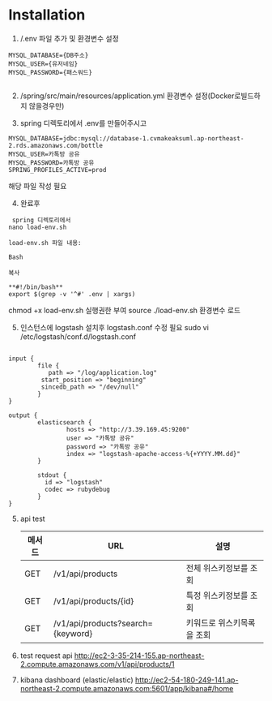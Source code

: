 # Installation

1. /.env 파일 추가 및 환경변수 설정
```shell
MYSQL_DATABASE={DB주소}
MYSQL_USER={유저네임}
MYSQL_PASSWORD={패스워드}


```
2. /spring/src/main/resources/application.yml 환경변수 설정(Docker로빌드하지 않을경우만)

3. spring 디렉토리에서 .env를 만들어주시고
```shell
MYSQL_DATABASE=jdbc:mysql://database-1.cvmakeaksuml.ap-northeast-2.rds.amazonaws.com/bottle
MYSQL_USER=카톡방 공유
MYSQL_PASSWORD=카톡방 공유
SPRING_PROFILES_ACTIVE=prod
```
해당 파일 작성 필요 


4. 완료후
```shell
 spring 디렉토리에서
nano load-env.sh
```

```shell
load-env.sh 파일 내용:

Bash

복사

**#!/bin/bash**
export $(grep -v '^#' .env | xargs)
```

chmod +x load-env.sh 실행권한 부여
source ./load-env.sh 환경변수 로드

5. 인스턴스에 logstash 설치후 
logstash.conf 수정 필요
sudo vi /etc/logstash/conf.d/logstash.conf

```shell

input {
        file {
           path => "/log/application.log"
         start_position => "beginning"
         sincedb_path => "/dev/null"
        }
}

output {
        elasticsearch {
                hosts => "http://3.39.169.45:9200"
                user => "카톡방 공유"
                password => "카톡방 공유"
                index => "logstash-apache-access-%{+YYYY.MM.dd}"
        }

        stdout {
          id => "logstash"
          codec => rubydebug
        }
}

```


5. api test

   | 메서드 | URL                                                    | 설명             |
   |-----|--------------------------------------------------------|----------------|
   | GET | /v1/api/products                  | 전체 위스키정보를 조회   |
   | GET | /v1/api/products/{id}             | 특정 위스키정보를 조회   |
   | GET | /v1/api/products?search={keyword} | 키워드로 위스키목록을 조회 |

5. test request api
   http://ec2-3-35-214-155.ap-northeast-2.compute.amazonaws.com/v1/api/products/1
6. kibana dashboard (elastic/elastic)
   http://ec2-54-180-249-141.ap-northeast-2.compute.amazonaws.com:5601/app/kibana#/home
